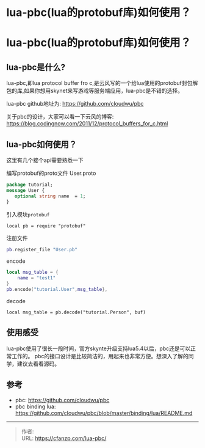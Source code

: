 # lua-pbc(lua的protobuf库)如何使用？


# lua-pbc(lua的protobuf库)如何使用？
## lua-pbc是什么?
lua-pbc,即lua protocol buffer fro c,是云风写的一个给lua使用的protobuf封包解包的库,如果你想用skynet来写游戏等服务端应用，lua-pbc是不错的选择。

lua-pbc github地址为: https://github.com/cloudwu/pbc

关于pbc的设计，大家可以看一下云风的博客: https://blog.codingnow.com/2011/12/protocol_buffers_for_c.html


## lua-pbc如何使用？
这里有几个接个api需要熟悉一下

编写protobuf的proto文件 User.proto
```protobuf
package tutorial;
message User {
   optional string name  = 1;
}
```

引入模块`protobuf`
```lu
local pb = require "protobuf"
```

注册文件
```lua
pb.register_file "User.pb"
```

encode
```lua
local msg_table = {
    name = "test1"
}
pb.encode("tutorial.User",msg_table},
```

decode
```
local msg_table = pb.decode("tutorial.Person", buf)
```

## 使用感受
lua-pbc使用了很长一段时间，官方skynte升级支持lua5.4以后，pbc还是可以正常工作的。
pbc的接口设计是比较简洁的，用起来也非常方便。想深入了解的同学，建议去看看源码。

## 参考
- pbc: https://github.com/cloudwu/pbc
- pbc binding lua: https://github.com/cloudwu/pbc/blob/master/binding/lua/README.md


---

> 作者: [](https://cfanzp.com/about/)  
> URL: https://cfanzp.com/lua-pbc/  


